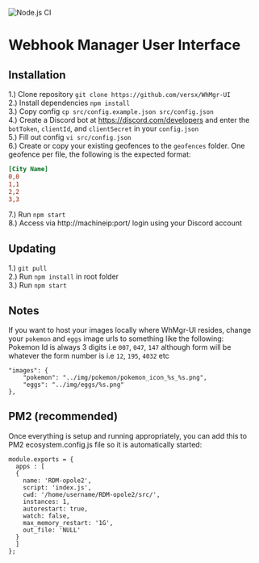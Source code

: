 ![Node.js CI](https://github.com/versx/WhMgr-UI/workflows/Node.js%20CI/badge.svg)  
# Webhook Manager User Interface  

## Installation  
1.) Clone repository `git clone https://github.com/versx/WhMgr-UI`  
2.) Install dependencies `npm install`  
3.) Copy config `cp src/config.example.json src/config.json`  
4.) Create a Discord bot at https://discord.com/developers and enter the `botToken`, `clientId`, and `clientSecret` in your `config.json`  
5.) Fill out config `vi src/config.json`  
6.) Create or copy your existing geofences to the `geofences` folder. One geofence per file, the following is the expected format:  
```ini
[City Name]
0,0
1,1
2,2
3,3
```
7.) Run `npm start`  
8.) Access via http://machineip:port/ login using your Discord account    

## Updating  
1.) `git pull`  
2.) Run `npm install` in root folder  
3.) Run `npm start`  

## Notes  
If you want to host your images locally where WhMgr-UI resides, change your `pokemon` and `eggs` image urls to something like the following:  
Pokemon Id is always 3 digits i.e `007`, `047`, `147` although form will be whatever the form number is i.e `12`, `195`, `4032` etc  
```
"images": {
    "pokemon": "../img/pokemon/pokemon_icon_%s_%s.png",
    "eggs": "../img/eggs/%s.png"
},
```

## PM2 (recommended)  
Once everything is setup and running appropriately, you can add this to PM2 ecosystem.config.js file so it is automatically started:  
```
module.exports = {
  apps : [
  {
    name: 'RDM-opole2',
    script: 'index.js',
    cwd: '/home/username/RDM-opole2/src/',
    instances: 1,
    autorestart: true,
    watch: false,
    max_memory_restart: '1G',
    out_file: 'NULL'
  }
  ]
};
```